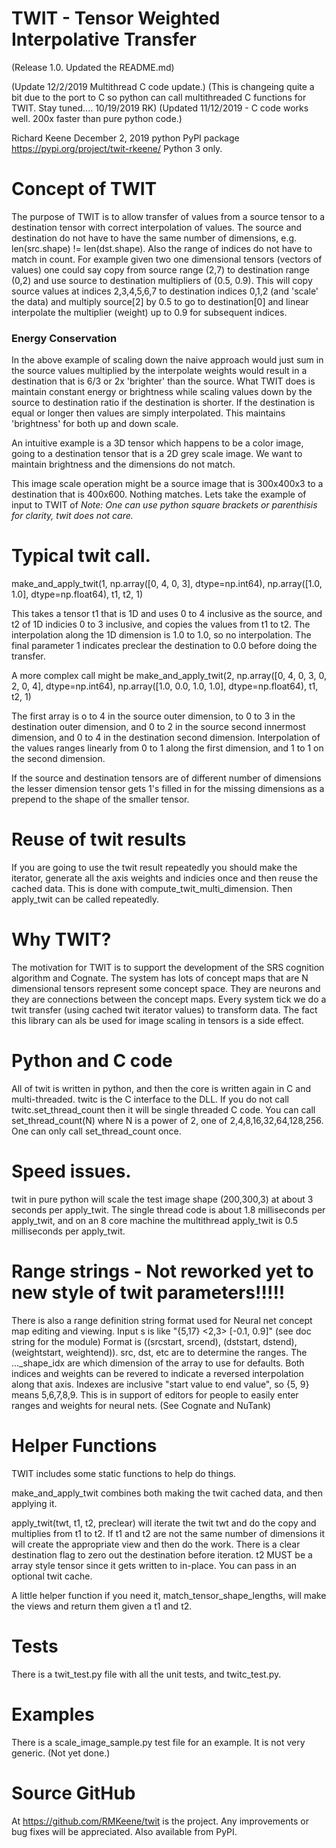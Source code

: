 # TWIT - Tensor Weighted Interpolative Transfer

(Release 1.0.  Updated the README.md)

(Update 12/2/2019 Multithread C code update.)
(This is changeing quite a bit due to the port to C so python can call multithreaded C functions for TWIT.  Stay tuned....  10/19/2019 RK)
(Updated 11/12/2019 - C code works well. 200x faster than pure python code.)

Richard Keene December 2, 2019
python PyPI package https://pypi.org/project/twit-rkeene/
Python 3 only.

# Concept of TWIT
The purpose of TWIT is to allow transfer of values from a source tensor to a destination tensor
with correct interpolation of values.  The source and destination do not have to have the same number of dimensions, 
e.g. len(src.shape) != len(dst.shape).
Also the range of indices do not have to match in count.  For example given two one dimensional tensors (vectors of values)
one could say copy from source range (2,7) to destination range (0,2) and use source to destination multipliers of (0.5, 0.9).  This will
copy source values at indices 2,3,4,5,6,7 to destination indices 0,1,2 (and 'scale' the data) and multiply 
source[2] by 0.5 to go to destination[0] and linear interpolate the multiplier (weight) up to 0.9 for subsequent indices.

### Energy Conservation
In the above example of scaling down the naive approach would just sum in the source values multiplied by the interpolate
weights would result in a destination that is 6/3 or 2x 'brighter' than the source.
What TWIT does is maintain constant energy or brightness while scaling values down by the source to destination ratio if the destination is shorter. If the destination is equal or longer then values are simply interpolated.  This maintains 'brightness' for both
up and down scale.

An intuitive example is a 3D tensor which happens to be a color image, going to a destination tensor 
that is a 2D grey scale image.  We want to maintain brightness and the dimensions do not match.

This image scale operation might be a source image that is 300x400x3 to a destination that is 400x600.  Nothing matches.
Lets take the example of input to TWIT of 
*Note: One can use python square brackets or parenthisis for clarity, twit does not care.*

# Typical twit call.
make_and_apply_twit(1, np.array([0, 4, 0, 3], dtype=np.int64),  np.array([1.0, 1.0], dtype=np.float64), t1, t2, 1)

This takes a tensor t1 that is 1D and uses 0 to 4 inclusive as the source, and t2 of 1D indicies 0 to 3 inclusive,
and copies the values from t1 to t2. The interpolation along the 1D dimension is 1.0 to 1.0, so no interpolation.
The final parameter 1 indicates preclear the destination to 0.0 before doing the transfer.

A more complex call might be
make_and_apply_twit(2, np.array([0, 4, 0, 3, 0, 2, 0, 4], dtype=np.int64),  np.array([1.0, 0.0, 1.0, 1.0], dtype=np.float64), t1, t2, 1)

The first array is o to 4 in the source outer dimension, to 0 to 3 in the destination outer dimension, and 
0 to 2 in the source second innermost dimension, and 0 to 4 in the destination second dimension. Interpolation of the values ranges linearly 
from 0 to 1 along the first dimension, and 1 to 1 on the second dimension.

If the source and destination tensors are of different number of dimensions the lesser dimension tensor gets 1's filled in for the missing dimensions as a prepend to the shape of the smaller tensor.

# Reuse of twit results
If you are going to use the twit result repeatedly you should make the iterator, generate all the axis weights and indicies
once and then reuse the cached data. This is done with compute_twit_multi_dimension.  Then apply_twit can be called repeatedly.

# Why TWIT?
The motivation for TWIT is to support the development of the SRS cognition algorithm and Cognate.  The system has
lots of concept maps that are N dimensional tensors represent some concept space.  They are neurons and they are
connections between the concept maps.  Every system tick we do a twit transfer (using cached twit iterator values)
to transform data.  The fact this library can als be used for image scaling in tensors is a side effect.

# Python and C code
All of twit is written in python, and then the core is written again in C and multi-threaded.
twitc is the C interface to the DLL.
If you do not call twitc.set_thread_count then it will be single threaded C code.
You can call set_thread_count(N) where N is a power of 2, one of 2,4,8,16,32,64,128,256.
One can only call set_thread_count once.

# Speed issues.
twit in pure python will scale the test image shape (200,300,3) at about 3 seconds per apply_twit.
The single thread  code is about 1.8 milliseconds per apply_twit, and on an 8 core machine 
the multithread apply_twit is 0.5 milliseconds per apply_twit.

# Range strings - **Not reworked yet to new style of twit parameters!!!!!**
There is also a range definition string format used for Neural net concept map editing and viewing.
Input s is like "{5,17} <2,3> [-0.1, 0.9]" (see doc string for the module)
Format is ((srcstart, srcend), (dststart, dstend), (weightstart, weightend)).
src, dst, etc are to determine the ranges. The ..._shape_idx are which dimension of the array to use
for defaults.
Both indices and weights can be revered to indicate a reversed interpolation along that axis.
Indexes are inclusive "start value to end value", so {5, 9} means 5,6,7,8,9. 
This is in support of editors for people to easily enter ranges and weights for neural nets.
(See Cognate and NuTank)

# Helper Functions
TWIT includes some static functions to help do things.

make_and_apply_twit combines both making the twit cached data, and then applying it.

apply_twit(twt, t1, t2, preclear) will iterate the twit twt and do the copy and multiplies from t1 to t2.  If t1 and t2 are not the
same number of dimensions it will create the appropriate view and then do the work.  There is a clear destination flag to 
zero out the destination before iteration.  t2 MUST be a array style tensor since it gets written to in-place. You can pass
in an optional twit cache.

A little helper function if you need it, match_tensor_shape_lengths, will make the views and return them given a t1 and t2.

# Tests
There is a twit_test.py file with all the unit tests, and twitc_test.py.

# Examples
There is a scale_image_sample.py test file for an example.  It is not very generic. (Not yet done.)

# Source GitHub
At https://github.com/RMKeene/twit is the project.  Any improvements or bug fixes will be appreciated. Also available from PyPI.
